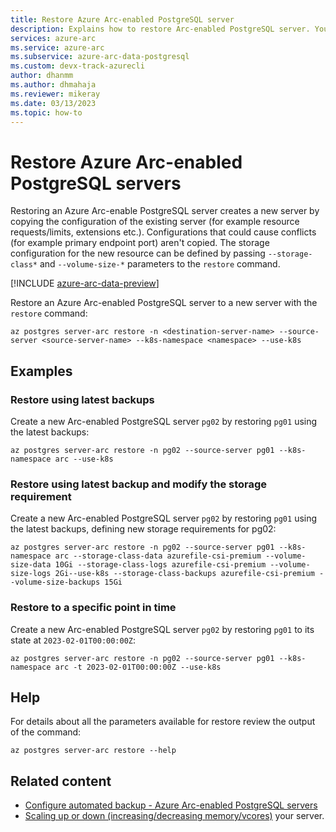 ```yaml
---
title: Restore Azure Arc-enabled PostgreSQL server
description: Explains how to restore Arc-enabled PostgreSQL server. You can restore to a point-in-time or restore a whole server.
services: azure-arc
ms.service: azure-arc
ms.subservice: azure-arc-data-postgresql
ms.custom: devx-track-azurecli
author: dhanmm
ms.author: dhmahaja
ms.reviewer: mikeray
ms.date: 03/13/2023
ms.topic: how-to
---
```


# Restore Azure Arc-enabled PostgreSQL servers

Restoring an Azure Arc-enable PostgreSQL server creates a new server by copying the configuration of the existing server (for example resource requests/limits, extensions etc.). Configurations that could cause conflicts (for example primary endpoint port) aren't copied. The storage configuration for the new resource can be defined by passing `--storage-class*` and `--volume-size-*` parameters to the `restore` command.

[!INCLUDE [azure-arc-data-preview](.../includes/azure-arc-data-preview.md)]

Restore an Azure Arc-enabled PostgreSQL server to a new server with the `restore` command:

```azurecli
az postgres server-arc restore -n <destination-server-name> --source-server <source-server-name> --k8s-namespace <namespace> --use-k8s
```

## Examples

### Restore using latest backups

Create a new Arc-enabled PostgreSQL server `pg02` by restoring `pg01` using the latest backups:

```azurecli
az postgres server-arc restore -n pg02 --source-server pg01 --k8s-namespace arc --use-k8s
```

### Restore using latest backup and modify the storage requirement

Create a new Arc-enabled PostgreSQL server `pg02` by restoring `pg01` using the latest backups, defining new storage requirements for pg02:

```azurecli
az postgres server-arc restore -n pg02 --source-server pg01 --k8s-namespace arc --storage-class-data azurefile-csi-premium --volume-size-data 10Gi --storage-class-logs azurefile-csi-premium --volume-size-logs 2Gi--use-k8s --storage-class-backups azurefile-csi-premium --volume-size-backups 15Gi
```

### Restore to a specific point in time

Create a new Arc-enabled PostgreSQL server `pg02` by restoring `pg01` to its state at `2023-02-01T00:00:00Z`:
```azurecli
az postgres server-arc restore -n pg02 --source-server pg01 --k8s-namespace arc -t 2023-02-01T00:00:00Z --use-k8s
```

## Help

For details about all the parameters available for restore review the output of the command:
```azurecli
az postgres server-arc restore --help
```

## Related content

- [Configure automated backup - Azure Arc-enabled PostgreSQL servers](backup-restore-postgresql.md)
- [Scaling up or down (increasing/decreasing memory/vcores)](scale-up-down-postgresql-server-using-cli.md) your server.
